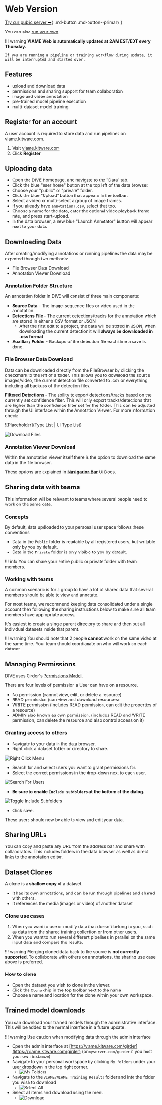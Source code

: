 # Web Version

[Try our public server ➥](https://viame.kitware.com){ .md-button .md-button--primary }

You can also [run your own](Server-Operator.md).

!!! warning
    **VIAME Web is automatically updated at 2AM EST/EDT every Thursday.**

    If you are running a pipeline or training workflow during update, it will be interrupted and started over.

## Features

* upload and download data
* permissions and sharing support for team collaboration
* image and video annotation
* pre-trained model pipeline execution
* multi-dataset model training

## Register for an account

A user account is required to store data and run pipelines on viame.kitware.com.

1. Visit [viame.kitware.com](https://viame.kitware.com)
1. Click **Register**

## Uploading data

* Open the DIVE Homepage, and navigate to the "Data" tab.
* Click the blue "user home" button at the top left of the data browser.
* Choose your "public" or "private" folder.
* Click the blue "Upload" button that appears in the toolbar.
* Select a video or multi-select a group of image frames.
* If you already have `annotations.csv`, select that too.
* Choose a name for the data, enter the optional video playback frame rate, and press start-upload.
* In the data browser, a new blue "Launch Annotator" button will appear next to your data.

## Downloading Data

After creating/modifying annotations or running pipelines the data may be exported through two methods:

* File Browser Data Download
* Annotation Viewer Download

### Annotation Folder Structure

An annotation folder in DIVE will consist of three main components:

* **Source Data** - The image-sequence files or video used in the annotation.
* **Detections File** - The current detections/tracks for the annotation which are stored in either a CSV format or JSON
  * After the first edit to a project, the data will be stored in JSON, when downloading the current detection it will **always be downloaded in .csv format**
* **Auxiliary Folder** - Backups of the detection file each time a save is done.

### File Browser Data Download

Data can be downloaded directly from the FileBrowser by clicking the checkmark to the left of a folder.  This allows you to download the source images/video, the current detection file converted to .csv or everything including all backups of the detection files.  

**Filtered Detections** - The ability to export detections/tracks based on the currently set confidence filter.  This will only export tracks/detections that are higher than the confidence filter set for the folder.  This can be adjusted through the UI interface within the Annotation Viewer.  For more information check:

![Placeholder](Type List | UI Type List)

![Download Files](images/FileBrowser/DownloadFiles.png)

### Annotation Viewer Download

Within the annotation viewer itself there is the option to download the same data in the file browser.

These options are explained in **[Navigation Bar](UI-Navigation-Bar.md)** UI Docs.

## Sharing data with teams

This information will be relevant to teams where several people need to work on the same data.

### Concepts

By default, data updloaded to your personal user space follows these conventions.

* Data in the `Public` folder is readable by all registered users, but writable only by you by default.
* Data in the `Private` folder is only visible to you by default.

!!! info
    You can share your entire public or private folder with team members.

### Working with teams

A common scenario is for a group to have a lot of shared data that several members should be able to view and annotate.

For most teams, we recommend keeping data consolidated under a single account then following the sharing instructions below to make sure all team members have appropriate access.

It's easiest to create a single parent directory to share and then put all individual datasets inside that parent.

!!! warning
    You should note that 2 people **cannot** work on the same video at the same time.  Your team should coordianate on who will work on each dataset.

## Managing Permissions

DIVE uses Girder's [Permissions Model](https://girder.readthedocs.io/en/latest/user-guide.html#permissions).

There are four levels of permission a User can have on a resource.

* No permission (cannot view, edit, or delete a resource)
* READ permission (can view and download resources)
* WRITE permission (includes READ permission, can edit the properties of a resource)
* ADMIN also known as own permission, (includes READ and WRITE permission, can delete the resource and also control access on it)

### Granting access to others

* Navigate to your data in the data browser.
* Right click a dataset folder or directory to share.

![Right Click Menu](images/Sharing/RightClickMenu.png)

* Search for and select users you want to grant permissions for.
* Select the correct permissions in the drop-down next to each user.

![Search For Users](images/Sharing/SearchBar.png)

* **Be sure to enable `Include subfolders` at the bottom of the dialog.**

![Toggle Include Subfolders](images/Sharing/Toggles.png)

* Click save.

These users should now be able to view and edit your data.

## Sharing URLs

You can copy and paste any URL from the address bar and share with collaborators.  This includes folders in the data browser as well as direct links to the annotation editor.

## Dataset Clones

A clone is a **shallow copy** of a dataset.

* It has its own annotations, and can be run through pipelines and shared with others.
* It references the media (images or video) of another dataset.

### Clone use cases

1. When you want to use or modify data that doesn't belong to you, such as data from the shared training collection or from other users.
1. When you want to run several different pipelines in parallel on the same input data and compare the results.

!!! warning
    Merging cloned data back to the source is **not currently supported**.  To collaborate with others on annotations, the sharing use case above is preferred.

### How to clone

* Open the dataset you wish to clone in the viewer.
* Click the `Clone` chip in the top toolbar next to the name
* Choose a name and location for the clone within your own workspace.

## Trained model downloads

You can download your trained models through the administrative interface.  This will be added to the normal interface in a future update.

!!! warning
    Use caution when modifying data through the admin interface

* Open the admin interface at [https://viame.kitware.com/girder](https://viame.kitware.com/girder) (or `myserver.com/girder` if you host your own instance)
* Navigate to your personal workspace by clicking `My folders` under your user dropdown in the top right corner.
    * ![My Folders](images/Girder/my_folders.png)
* Navigate to the `VIAME/VIAME Training Results` folder and into the folder you wish to download
    * ![Select All](images/Girder/select_all.png)
* Select all items and download using the menu
    * ![Download](images/Girder/download_selected.png)
